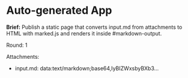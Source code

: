 # Auto-generated App

**Brief:** Publish a static page that converts input.md from attachments to HTML with marked.js and renders it inside #markdown-output.

Round: 1

Attachments:
- input.md: data:text/markdown;base64,IyBIZWxsbyBXb3...